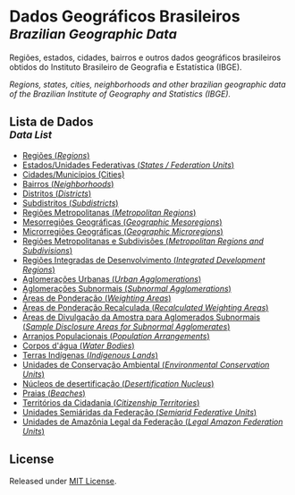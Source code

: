 # Dados Geográficos Brasileiros<br />_<small>Brazilian Geographic Data</small>_

Regiões, estados, cidades, bairros e outros dados geográficos brasileiros obtidos do Instituto Brasileiro de Geografia e Estatística (IBGE).

<em>Regions, states, cities, neighborhoods and other brazilian geographic data of the Brazilian Institute of Geography and Statistics (IBGE).</em>

## Lista de Dados<br /><small>_Data List_</small>

- [Regiões (_Regions_)](./data/regions.json)
- [Estados/Unidades Federativas (_States / Federation Units_)](./data/states.json)
- [Cidades/Municípios (Cities)](./data/cities.json)
- [Bairros (_Neighborhoods_)](./data/neighborhoods.json)
- [Distritos (_Districts_)](./data/districts.json)
- [Subdistritos (_Subdistricts_)](./data/subdistricts.json)
- [Regiões Metropolitanas (_Metropolitan Regions_)](./data/metropolitan-regions.json)
- [Mesorregiões Geográficas (_Geographic Mesoregions_)](./data/geographic-mesoregions.json)
- [Microrregiões Geográficas (_Geographic Microregions_)](./data/geographic-microregions.json)
- [Regiões Metropolitanas e Subdivisões (_Metropolitan Regions and Subdivisions_)](./data/metropolitan-subdivisions.json)
- [Regiões Integradas de Desenvolvimento (_Integrated Development Regions_)](./data/integrated-development-regions.json)
- [Aglomerações Urbanas (_Urban Agglomerations_)](./data/urban-agglomerations.json)
- [Aglomerações Subnormais (_Subnormal Agglomerations_)](./data/subnormal-agglomerations.json)
- [Áreas de Ponderação (_Weighting Areas_)](./data/weighting-areas.json)
- [Áreas de Ponderação Recalculada (_Recalculated Weighting Areas_)](./data/recalculated-weighting-areas.json)
- [Áreas de Divulgação da Amostra para Aglomerados Subnormais (_Sample Disclosure Areas for Subnormal Agglomerates_)](./data/sample-disclosure-areas-for-subnormal-agglomerates.json)
- [Arranjos Populacionais (_Population Arrangements_)](./data/population-arrangements.json)
- [Corpos d'água (_Water Bodies_)](./data/water-bodies.json)
- [Terras Indígenas (_Indigenous Lands_)](./data/indigenous-lands.json)
- [Unidades de Conservação Ambiental (_Environmental Conservation Units_)](./data/environmental-conservation-units.json)
- [Núcleos de desertificação (_Desertification Nucleus_)](./data/desertification-nucleus.json)
- [Praias (_Beaches_)](./data/beaches.json)
- [Territórios da Cidadania (_Citizenship Territories_)](./data/citizenship-territories.json)
- [Unidades Semiáridas da Federação (_Semiarid Federative Units_)](./data/semiarid-federative-units.json)
- [Unidades de Amazônia Legal da Federação (_Legal Amazon Federation Units_)](./data/legal-amazon-federation-units.json)

## License

Released under [MIT License](./LICENSE).
